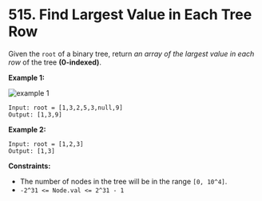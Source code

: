 # 515. Find Largest Value in Each Tree Row

Given the `root` of a binary tree, return *an array of the largest value in each row* of the tree **(0-indexed)**.

**Example 1:**

![example 1](https://assets.leetcode.com/uploads/2020/08/21/largest_e1.jpg)

```()
Input: root = [1,3,2,5,3,null,9]
Output: [1,3,9]
```

**Example 2:**

```()
Input: root = [1,2,3]
Output: [1,3]
```

**Constraints:**

- The number of nodes in the tree will be in the range `[0, 10^4]`.
- `-2^31 <= Node.val <= 2^31 - 1`
